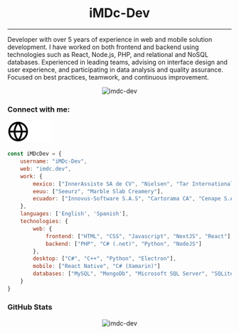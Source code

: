 <h1 align="center">iMDc-Dev</h1>
<hr>
Developer with over 5 years of experience in web and mobile solution development. I have worked on both frontend and backend using technologies such as React, Node.js, PHP, and relational and NoSQL databases. Experienced in leading teams, advising on interface design and user experience, and participating in data analysis and quality assurance. Focused on best practices, teamwork, and continuous improvement.

<p align="center">
    <img src="https://komarev.com/ghpvc/?username=imdc-dev&label=Profile%20views&color=0e75b6&style=flat"
         alt="imdc-dev"/>
</p>

### Connect with me:

[![website](./img/globe-light.svg)](https://imdc.dev#gh-light-mode-only)
[![website](./img/globe-dark.svg)](https://imdc.dev#gh-dark-mode-only)

```javascript
const iMDcDev = {
    username: "iMDc-Dev",
    web: "imdc.dev",
    work: {
        mexico: ["InnerAssiste SA de CV", "Nielsen", "Tar International"],
        eeuu: ["Seeurz", "Marble Slab Creamery"],
        ecuador: ["Innovus-Software S.A.S", "Cartorama CA", "Cenape S.A.S", "Omedso S.A.S", "Save EC"]
    },
    languages: ['English', 'Spanish'],
    technologies: {
        web: {
            frontend: ["HTML", "CSS", "Javascript", "NextJS", "React"],
            backend: ["PHP", "C# (.net)", "Python", "NodeJS"]
        },
        desktop: ["C#", "C++", "Python", "Electron"],
        mobile: ["React Native", "C# (Xamarin)"]
        databases: ["MySQL", "MongoDb", "Microsoft SQL Server", "SQLite", "PostgreSQL"]
    }
}
```

<h3 align="left">GitHub Stats</h3>
<p align="center"><img align="center" src="https://nirzak-streak-stats.vercel.app/?user=iMDc-Dev&theme=default&hide_border=false" alt="imdc-dev" /></p>